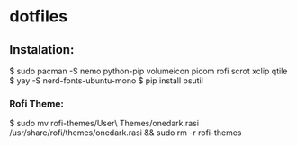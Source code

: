# dotfiles
## Instalation:
$ sudo pacman -S nemo python-pip volumeicon picom rofi scrot xclip qtile
$ yay -S nerd-fonts-ubuntu-mono
$ pip install psutil


### Rofi Theme:
$ sudo mv rofi-themes/User\ Themes/onedark.rasi /usr/share/rofi/themes/onedark.rasi && sudo rm -r rofi-themes
